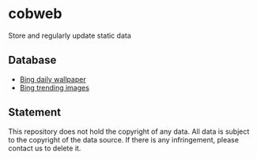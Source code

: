 # cobweb

Store and regularly update static data

## Database

- [Bing daily wallpaper](./database/bing/daily-wallpaper/)
- [Bing trending images](./database/bing/trending-images/)

## Statement

This repository does not hold the copyright of any data. All data is subject to the copyright of the data source. If there is any infringement, please contact us to delete it.
